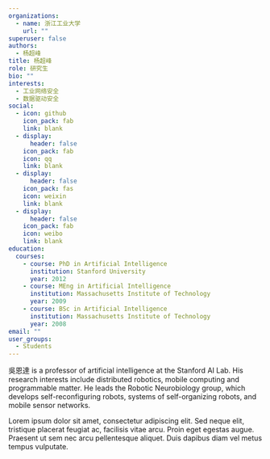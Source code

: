 ```yaml
---
organizations:
  - name: 浙江工业大学
    url: ""
superuser: false
authors:
  - 杨超峰
title: 杨超峰
role: 研究生
bio: ""
interests:
  - 工业网络安全
  - 数据驱动安全
social:
  - icon: github
    icon_pack: fab
    link: blank
  - display:
      header: false
    icon_pack: fab
    icon: qq
    link: blank
  - display:
      header: false
    icon_pack: fas
    icon: weixin
    link: blank
  - display:
      header: false
    icon_pack: fab
    icon: weibo
    link: blank
education:
  courses:
    - course: PhD in Artificial Intelligence
      institution: Stanford University
      year: 2012
    - course: MEng in Artificial Intelligence
      institution: Massachusetts Institute of Technology
      year: 2009
    - course: BSc in Artificial Intelligence
      institution: Massachusetts Institute of Technology
      year: 2008
email: ""
user_groups:
  - Students
---
```


吳恩達 is a professor of artificial intelligence at the Stanford AI Lab. His research interests include distributed robotics, mobile computing and programmable matter. He leads the Robotic Neurobiology group, which develops self-reconfiguring robots, systems of self-organizing robots, and mobile sensor networks.

Lorem ipsum dolor sit amet, consectetur adipiscing elit. Sed neque elit, tristique placerat feugiat ac, facilisis vitae arcu. Proin eget egestas augue. Praesent ut sem nec arcu pellentesque aliquet. Duis dapibus diam vel metus tempus vulputate.

